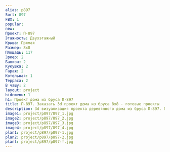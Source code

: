 ```yaml
---
alias: p897
Sort: 897
FBX: 1
popular: 
new: 
Проект: П-897
Этажность: Двухэтажный
Крыша: Прямая
Размер: 8х8
Площадь: 117
Эркер: 2
Балкон: 2
Кукушка: 2
Гараж: 2
Котельная: 1
Терраса: 2
В чашу: 2
layout: project
hidemenu: 1
h1: Проект дома из бруса П-897
title: П-897. Заказать 3d проект дома из бруса 8х8 - готовые проекты
description: 3d визуализация проекта деревянного дома из бруса П-897. Площадь 117 м2, размер 8х8. Вы можете внести любые изменения в проект.
image1: project/p897/897_1.jpg
image2: project/p897/897_2.jpg
image3: project/p897/897_3.jpg
image4: project/p897/897_4.jpg
plan1: project/p897/p897-1.jpg
plan2: project/p897/p897-2.jpg
planl: project/p897/p897-f.jpg
---
```

